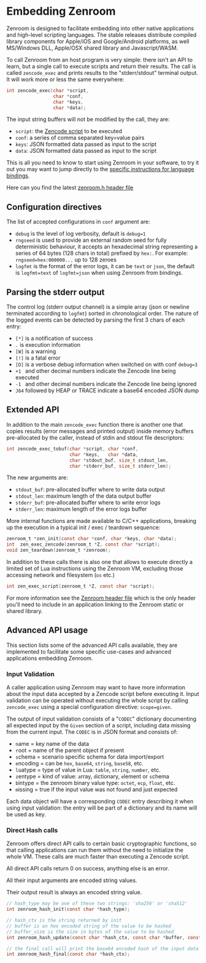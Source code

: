 # Embedding Zenroom

Zenroom is designed to facilitate embedding into other native applications and high-level scripting languages. The stable releases distribute compiled library components for Apple/iOS and Google/Android platforms, as well MS/Windows DLL, Apple/OSX shared library and Javascript/WASM.

To call Zenroom from an host program is very simple: there isn't an API to learn, but a single call to execute scripts and return their results. The call is called `zencode_exec` and prints results to the "stderr/stdout" terminal output. It will work more or less the same everywhere:

```c
int zencode_exec(char *script,
                 char *conf,
				 char *keys,
                 char *data);
```
The input string buffers will not be modified by the call, they are:
- `script`: the [Zencode script](https://dev.zenroom.org/#/pages/zencode-cookbook-intro) to be executed
- `conf`: a series of comma separated key=value pairs
- `keys`: JSON formatted data passed as input to the script
- `data`: JSON formatted data passed as input to the script

This is all you need to know to start using Zenroom in your software, to try it out you may want to jump directly to the [specific instructions for language bindings](https://dev.zenroom.org/#/pages/how-to-embed?id=language-bindings).

Here can you find the latest [zenroom.h header file](https://github.com/dyne/Zenroom/blob/master/src/zenroom.h)

## Configuration directives

The list of accepted configurations in `conf` argument are:

- `debug` is the level of log verbosity, default is `debug=1`
- `rngseed` is used to provide an external random seed for fully deterministic behaviour, it accepts an hexadecimal string representing a series of 64 bytes (128 chars in total) prefixed by `hex:`. For example: `rngseed=hex:000000...` up to 128 zeroes
- `logfmt` is the format of the error logs, it can be `text` or `json`, the default is `logfmt=text` of `logfmt=json` when using Zenroom from bindings.

## Parsing the stderr output

The control log (stderr output channel) is a simple array (json or newline terminated according to `logfmt`) sorted in chronological order. The nature of the logged events can be detected by parsing the first 3 chars of each entry:
- `[*]` is a notification of success
- ` . ` is execution information
- `[W]` is a warning
- `[!]` is a fatal error
- `[D]` is a verbose debug information when switched on with conf `debug=3`
- `+1 ` and other decimal numbers indicate the Zencode line being executed
- `-1 ` and other decimal numbers indicate the Zencode line being ignored
- `J64` followed by HEAP or TRACE indicate a base64 encoded JSON dump

## Extended API

In addition to the main `zencode_exec` function there is another one that copies results (error messages and printed output) inside memory buffers pre-allocated by the caller, instead of stdin and stdout file descriptors:
```c
int zencode_exec_tobuf(char *script, char *conf,
                       char *keys,   char *data,
                       char *stdout_buf, size_t stdout_len,
                       char *stderr_buf, size_t stderr_len);
```
The new arguments are:
- `stdout_buf`: pre-allocated buffer where to write data output
- `stdout_len`: maximum length of the data output buffer
- `stderr_buf`: pre-allocated buffer where to write error logs
- `stderr_len`: maximum length of the error logs buffer

More internal functions are made available to C/C++ applications, breaking up the execution in a typical init / exec / teardown sequence:

```c
zenroom_t *zen_init(const char *conf, char *keys, char *data);
int  zen_exec_zencode(zenroom_t *Z, const char *script);
void zen_teardown(zenroom_t *zenroom);
```

In addition to these calls there is also one that allows to execute directly a limited set of Lua instructions using the Zenroom VM, excluding those accessing network and filesystem (`os` etc.)
```c
int zen_exec_script(zenroom_t *Z, const char *script);
```

For more information see the [Zenroom header file](https://github.com/dyne/Zenroom/blob/master/src/zenroom.h) which is the only header you'll need to include in an application linking to the Zenroom static or shared library.

## Advanced API usage

This section lists some of the advanced API calls available, they are
implemented to facilitate some specific use-cases and advanced
applications embedding Zenroom.

### Input Validation

A caller application using Zenroom may want to have more information about the input data accepted by a Zencode script before executing it. Input validation can be operated without executing the whole script by calling `zencode_exec` using a special configuration directive: `scope=given`.

The output of input validation consists of a "`CODEC`" dictionary documenting all expected input by the `Given` section of a script, including data missing from the current input. The `CODEC` is in JSON format and consists of:

- `n`ame = key name of the data
- `r`oot = name of the parent object if present
- `s`chema = scenario specific schema for data import/export
- `e`ncoding = can be `hex`, `base64`, `string`, `base58`, etc.
- `l`uatype = type of value in Lua: `table`, `string`, `number`, etc.
- `z`entype = kind of value: `a`rray, `d`ictionary, `e`lement or `s`chema
- `b`intype = the zenroom binary value type: `octet`, `ecp`, `float`, etc.
- `m`issing = true if the input value was not found and just expected

Each data object will have a corresponding `CODEC` entry describing it
when using input validation: the entry will be part of a dictionary
and its name will be used as key.

### Direct Hash calls

Zenroom offers direct API calls to certain basic cryptographic functions, so that calling applications can run them without the need to initialize the whole VM. These calls are much faster than executing a Zencode script.

All direct API calls return 0 on success, anything else is an error.

All their input arguments are encoded string values.

Their output result is always an encoded string value.

```c
// hash_type may be one of these two strings: 'sha256' or 'sha512'
int zenroom_hash_init(const char *hash_type);

// hash_ctx is the string returned by init
// buffer is an hex encoded string of the value to be hashed
// buffer_size is the size in bytes of the value to be hashed
int zenroom_hash_update(const char *hash_ctx, const char *buffer, const int buffer_size);

// the final call will print the base64 encoded hash of the input data
int zenroom_hash_final(const char *hash_ctx);
```
